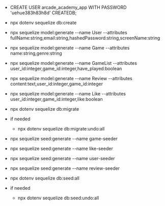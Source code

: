 + CREATE USER arcade_academy_app WITH PASSWORD 'uehue383h83h8d' CREATEDB;
+ npx dotenv sequelize db:create

+ npx sequelize model:generate --name User --attributes fullName:string,email:string,hashedPassword:string,screenName:string
+ npx sequelize model:generate --name Game --attributes name:string,genre:string
+ npx sequelize model:generate --name GameList --attributes user_id:integer,game_id:integer,have_played:boolean
+ npx sequelize model:generate --name Review --attributes content:text,user_id:integer,game_id:integer
+ npx sequelize model:generate --name Like --attributes user_id:integer,game_id:integer,like:boolean

+ npx dotenv sequelize db:migrate

+ if needed
    + npx dotenv sequelize db:migrate:undo:all

+ npx sequelize seed:generate --name game-seeder
+ npx sequelize seed:generate --name like-seeder
+ npx sequelize seed:generate --name user-seeder
+ npx sequelize seed:generate --name review-seeder

+ npx dotenv sequelize db:seed:all

+ if needed
    + npx dotenv sequelize db:seed:undo:all
